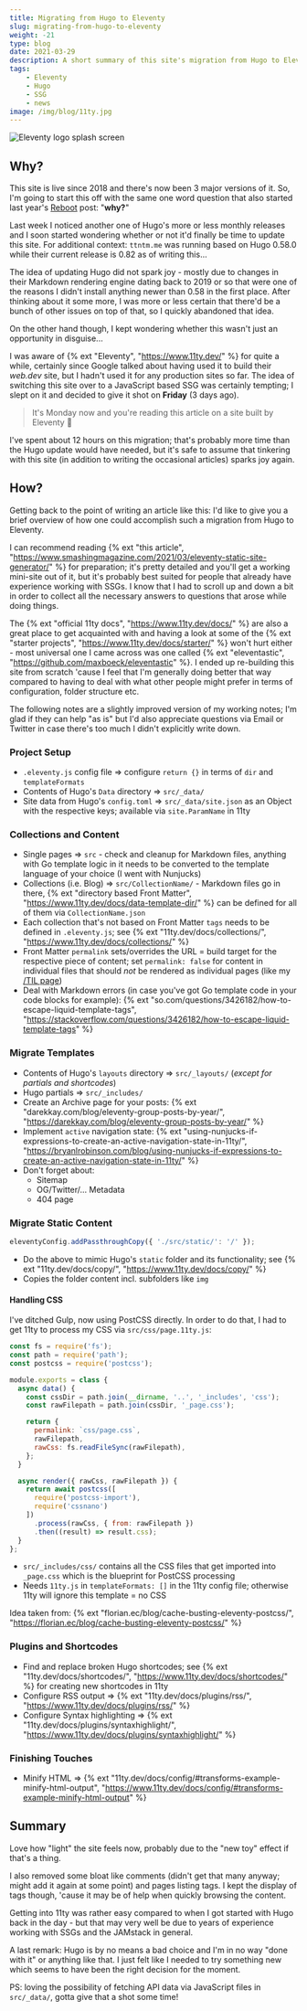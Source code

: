 ```yaml
---
title: Migrating from Hugo to Eleventy
slug: migrating-from-hugo-to-eleventy
weight: -21
type: blog
date: 2021-03-29
description: A short summary of this site's migration from Hugo to Eleventy
tags:
    - Eleventy
    - Hugo
    - SSG
    - news
image: /img/blog/11ty.jpg
---
```


<img src="/img/blog/11ty.jpg" class="img-fluid img-center mb1" alt="Eleventy logo splash screen">

## Why?

This site is live since 2018 and there's now been 3 major versions of it. So, I'm going to start this off with the same one word question that also started last year's [Reboot](/blog/reboot-catharsis/) post: "**why?**"

Last week I noticed another one of Hugo's more or less monthly releases and I soon started wondering whether or not it'd finally be time to update this site. For additional context: `ttntm.me` was running based on Hugo 0.58.0 while their current release is 0.82 as of writing this...

The idea of updating Hugo did not spark joy - mostly due to changes in their Markdown rendering engine dating back to 2019 or so that were one of the reasons I didn't install anything newer than 0.58 in the first place. After thinking about it some more, I was more or less certain that there'd be a bunch of other issues on top of that, so I quickly abandoned that idea.

On the other hand though, I kept wondering whether this wasn't just an opportunity in disguise...

I was aware of {% ext "Eleventy", "https://www.11ty.dev/" %} for quite a while, certainly since Google talked about having used it to build their _web.dev_ site, but I hadn't used it for any production sites so far. The idea of switching this site over to a JavaScript based SSG was certainly tempting; I slept on it and decided to give it shot on **Friday** (3 days ago).

> It's Monday now and you're reading this article on a site built by Eleventy 🕺

I've spent about 12 hours on this migration; that's probably more time than the Hugo update would have needed, but it's safe to assume that tinkering with this site (in addition to writing the occasional articles) sparks joy again.

## How?

Getting back to the point of writing an article like this: I'd like to give you a brief overview of how one could accomplish such a migration from Hugo to Eleventy.

I can recommend reading {% ext "this article", "https://www.smashingmagazine.com/2021/03/eleventy-static-site-generator/" %} for preparation; it's pretty detailed and you'll get a working mini-site out of it, but it's probably best suited for people that already have experience working with SSGs. I know that I had to scroll up and down a bit in order to collect all the necessary answers to questions that arose while doing things.

The {% ext "official 11ty docs", "https://www.11ty.dev/docs/" %} are also a great place to get acquainted with and having a look at some of the {% ext "starter projects", "https://www.11ty.dev/docs/starter/" %} won't hurt either - most universal one I came across was one called {% ext "eleventastic", "https://github.com/maxboeck/eleventastic" %}. I ended up re-building this site from scratch 'cause I feel that I'm generally doing better that way compared to having to deal with what other people might prefer in terms of configuration, folder structure etc.

The following notes are a slightly improved version of my working notes; I'm glad if they can help "as is" but I'd also appreciate questions via Email or Twitter in case there's too much I didn't explicitly write down.

### Project Setup

- `.eleventy.js` config file => configure `return {}` in terms of `dir` and `templateFormats`
- Contents of Hugo's `Data` directory => `src/_data/`
- Site data from Hugo's `config.toml` => `src/_data/site.json` as an Object with the respective keys; available via `site.ParamName` in 11ty

### Collections and Content

- Single pages => `src` - check and cleanup for Markdown files, anything with Go template logic in it needs to be converted to the template language of your choice (I went with Nunjucks)
- Collections (i.e. Blog) => `src/CollectionName/` - Markdown files go in there, {% ext "directory based Front Matter", "https://www.11ty.dev/docs/data-template-dir/" %} can be defined for all of them via `CollectionName.json`
- Each collection that's not based on Front Matter `tags` needs to be defined in `.eleventy.js`; see {% ext "11ty.dev/docs/collections/", "https://www.11ty.dev/docs/collections/" %}
- Front Matter `permalink` sets/overrides the URL = build target for the respective piece of content; set `permalink: false` for content in individual files that should _not_ be rendered as individual pages (like my [/TIL page](/today-i-learned))
- Deal with Markdown errors (in case you've got Go template code in your code blocks for example): {% ext "so.com/questions/3426182/how-to-escape-liquid-template-tags", "https://stackoverflow.com/questions/3426182/how-to-escape-liquid-template-tags" %}

### Migrate Templates

- Contents of Hugo's `layouts` directory => `src/_layouts/` (_except for partials and shortcodes_)
- Hugo partials => `src/_includes/`
- Create an Archive page for your posts: {% ext "darekkay.com/blog/eleventy-group-posts-by-year/", "https://darekkay.com/blog/eleventy-group-posts-by-year/" %}
- Implement `active` navigation state: {% ext "using-nunjucks-if-expressions-to-create-an-active-navigation-state-in-11ty/", "https://bryanlrobinson.com/blog/using-nunjucks-if-expressions-to-create-an-active-navigation-state-in-11ty/" %}
- Don't forget about:
  - Sitemap
  - OG/Twitter/... Metadata
  - 404 page

### Migrate Static Content

```js
eleventyConfig.addPassthroughCopy({ './src/static/': '/' });
```
- Do the above to mimic Hugo's `static` folder and its functionality; see {% ext "11ty.dev/docs/copy/", "https://www.11ty.dev/docs/copy/" %}
- Copies the folder content incl. subfolders like `img`

#### Handling CSS

I've ditched Gulp, now using PostCSS directly. In order to do that, I had to get 11ty to process my CSS via `src/css/page.11ty.js`:

```js
const fs = require('fs');
const path = require('path');
const postcss = require('postcss');

module.exports = class {
  async data() {
    const cssDir = path.join(__dirname, '..', '_includes', 'css');
    const rawFilepath = path.join(cssDir, '_page.css');

    return {
      permalink: `css/page.css`,
      rawFilepath,
      rawCss: fs.readFileSync(rawFilepath),
    };
  }

  async render({ rawCss, rawFilepath }) {
    return await postcss([
      require('postcss-import'),
      require('cssnano')
    ])
      .process(rawCss, { from: rawFilepath })
      .then((result) => result.css);
  }
};
```

- `src/_includes/css/` contains all the CSS files that get imported into `_page.css` which is the blueprint for PostCSS processing
- Needs `11ty.js` in `templateFormats: []` in the 11ty config file; otherwise 11ty will ignore this template = no CSS

Idea taken from: {% ext "florian.ec/blog/cache-busting-eleventy-postcss/", "https://florian.ec/blog/cache-busting-eleventy-postcss/" %}

### Plugins and Shortcodes

- Find and replace broken Hugo shortcodes; see {% ext "11ty.dev/docs/shortcodes/", "https://www.11ty.dev/docs/shortcodes/" %} for creating new shortcodes in 11ty
- Configure RSS output => {% ext "11ty.dev/docs/plugins/rss/", "https://www.11ty.dev/docs/plugins/rss/" %}
- Configure Syntax highlighting => {% ext "11ty.dev/docs/plugins/syntaxhighlight/", "https://www.11ty.dev/docs/plugins/syntaxhighlight/" %}

### Finishing Touches

- Minify HTML => {% ext "11ty.dev/docs/config/#transforms-example-minify-html-output", "https://www.11ty.dev/docs/config/#transforms-example-minify-html-output" %}

## Summary

Love how "light" the site feels now, probably due to the "new toy" effect if that's a thing.

I also removed some bloat like comments (didn't get that many anyway; might add it again at some point) and pages listing tags. I kept the display of tags though, 'cause it may be of help when quickly browsing the content.

Getting into 11ty was rather easy compared to when I got started with Hugo back in the day - but that may very well be due to years of experience working with SSGs and the JAMstack in general.

A last remark: Hugo is by no means a bad choice and I'm in no way "done with it" or anything like that. I just felt like I needed to try something new which seems to have been the right decision for the moment.

PS: loving the possibility of fetching API data via JavaScript files in `src/_data/`, gotta give that a shot some time!
